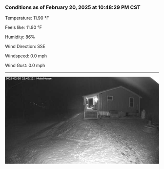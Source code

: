 ### Conditions as of February 20, 2025 at 10:48:29 PM CST 

Temperature: 11.90 &deg;F

Feels like: 11.90 &deg;F

Humidity: 86%

Wind Direction: SSE

Windspeed: 0.0 mph

Wind Gust: 0.0 mph

---

<img src="./images/latest.jpeg"/>

